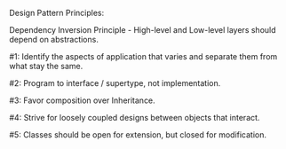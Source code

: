 Design Pattern Principles:

Dependency Inversion Principle  - High-level and Low-level layers should depend on abstractions.


#1: Identify the aspects of application that varies and separate them from what stay the same.

#2: Program to interface / supertype, not implementation.

#3: Favor composition over Inheritance.

#4: Strive for loosely coupled designs between objects that interact.

#5: Classes should be open for extension, but closed for modification.
